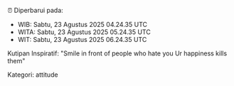 ⏰ Diperbarui pada:
- WIB: Sabtu, 23 Agustus 2025 04.24.35 UTC
- WITA: Sabtu, 23 Agustus 2025 05.24.35 UTC
- WIT: Sabtu, 23 Agustus 2025 06.24.35 UTC

Kutipan Inspiratif:
"Smile in front of people who hate you Ur happiness kills them"


Kategori: attitude

